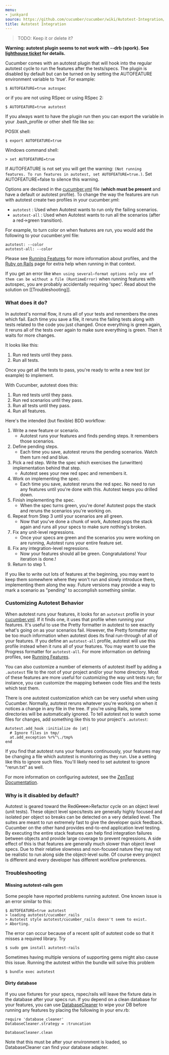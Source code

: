 ```yaml
---
menu:
- junkyard
source: https://github.com/cucumber/cucumber/wiki/Autotest-Integration/
title: Autotest Integration
---
```


> TODO: Keep it or delete it?

**Warning: autotest plugin seems to not work with --drb (spork). See [lighthouse ticket](https://rspec.lighthouseapp.com/projects/16211-cucumber/tickets/365-cucumber-out-option-does-not-worj-with-drb) for details.**

Cucumber comes with an autotest plugin that will hook into the regular autotest cycle to run the features after the tests/specs. The plugin is disabled by default but can be turned on by setting the AUTOFEATURE environment variable to 'true'. For example:

```
$ AUTOFEATURE=true autospec
```

or if you are not using RSpec or using RSpec 2:

```
$ AUTOFEATURE=true autotest
```

If you always want to have the plugin run then you can export the variable in your .bash_profile or other shell file like so:

POSIX shell:

```
$ export AUTOFEATURE=true
```

Windows command shell:

```
> set AUTOFEATURE=true
```

If AUTOFEATURE is not set you will get the warning: `(Not running features. To run features in autotest, set AUTOFEATURE=true.)`. Set AUTOFEATURE=false to silence this warning.

Options are declared in the [cucumber.yml](/cucumber/cucumber.yml/) file (**which must be present** and have a default or autotest profile). To change the way the features are run with autotest create two profiles in your cucumber.yml:

- `autotest` : Used when Autotest wants to run only the failing scenarios.
- `autotest-all` : Used when Autotest wants to run all the scenarios (after a red->green transition).

For example, to turn color on when features are run, you would add the following to your cucumber.yml file:

```
autotest: --color
autotest-all: --color
```

Please see [Running Features](/cucumber/running-features/) for more information about profiles, and the [Ruby on Rails](/implementations/ruby/ruby-on-rails/) page for extra help when running in that context.

If you get an error like `When using several—format options only one of them can be without a file (RuntimeError)` when running features with autospec, you are probably accidentally requiring 'spec'. Read about the solution on [[Troubleshooting]].

### What does it do?

In autotest's normal flow, it runs all of your tests and remembers the
ones which fail. Each time you save a file, it reruns the failing
tests along with tests related to the code you just changed. Once
everything is green again, it reruns all of the tests over again to
make sure everything is green. Then it waits for more changes.

It looks like this:

1. Run red tests until they pass.
2. Run all tests.

Once you get all the tests to pass, you're ready to write a new test (or example) to implement.

With Cucumber, autotest does this:

1. Run red tests until they pass.
2. Run red scenarios until they pass.
3. Run all tests until they pass.
4. Run all features.

Here's the intended (but flexible) BDD workflow:

1. Write a new feature or scenario.
   - Autotest runs your features and finds pending steps. It remembers those scenarios.
2. Define pending steps.
   - Each time you save, autotest reruns the pending scenarios. Watch them turn red and blue.
3. Pick a red step. Write the spec which exercises the (unwritten) implementation behind that step.
   - Autotest sees your new red spec and remembers it.
4. Work on implementing the spec.
   - Each time you save, autotest reruns the red spec. No need to run any features until you're done with this. Autotest keeps you drilled down.
5. Finish implementing the spec.
   - When the spec turns green, you're done! Autotest pops the stack and reruns the scenarios you're working on.
6. Repeat from Step 3 until your scenarios are all green.
   - Now that you've done a chunk of work, Autotest pops the stack again and runs all your specs to make sure nothing's broken.
7. Fix any unit-level regressions.
   - Once your specs are green and the scenarios you were working on are running, Autotest runs your entire feature set.
8. Fix any integration-level regressions.
   - Now your features should all be green. Congratulations! Your iteration is done.!
9. Return to step 1.

If you like to write out lots of features at the beginning, you may want to keep them somewhere where they won't run and slowly introduce them, implementing them along the way. Future versions may provide a way to mark a scenario as "pending" to accomplish something similar.

### Customizing Autotest Behavior

When autotest runs your features, it looks for an `autotest` profile in your [cucumber.yml](/cucumber/cucumber.yml/). If it finds one, it uses that profile when running your features. It's useful to use the Pretty formatter in autotest to see exactly what's going on as your scenarios fail. However, the Pretty formatter may be too much information when autotest does its final run-through of all of your features. If you define an `autotest-all` profile, autotest will use this profile instead when it runs all of your features. You may want to use the Progress formatter for `autotest-all`. For more information on defining profiles, see [Running Features](/cucumber/running-features/).

You can also customize a number of elements of autotest itself by adding a `.autotest` file to the root of your project and/or your home directory. Most of these features are more useful for customizing the way unit tests run; for instance, you can customize the mapping between code files and the tests which test them.

There is one autotest customization which can be very useful when using Cucumber. Normally, autotest reruns whatever you're working on when it notices a change in any file in the tree. If you're using Rails, some directories will be automatically ignored. To tell autotest not to watch some files for changes, add something like this to your project's `.autotest`:

```
Autotest.add_hook :initialize do |at|
  # Ignore files in tmp/
  at.add_exception %r%^\./tmp%
end
```

If you find that autotest runs your features continuously, your features may be changing a file which autotest is monitoring as they run. Use a setting like this to ignore such files. You'll likely need to set autotest to ignore "rerun.txt" as well.

For more information on configuring autotest, see the [ZenTest Documentation](http://zentest.rubyforge.org/ZenTest/).

### Why is it disabled by default?

Autotest is geared toward the Red~~Green~~>Refactor cycle on an object level (unit tests). These object level specs/tests are generally highly focused and isolated per object so breaks can be detected on a very detailed level. The suites are meant to run extremely fast to give the developer quick feedback. Cucumber on the other hand provides end-to-end application level testing. By executing the entire stack features can help find integration failures between objects and provide large coverage to prevent regressions. A side effect of this is that features are generally much slower than object level specs. Due to their relative slowness and non-focused nature they may not be realistic to run along side the object-level suite. Of course every project is different and every developer has different workflow preferences.

### Troubleshooting

#### Missing autotest-rails gem

Some people have reported problems running autotest. One known issue is an error similar to this:

```
$ AUTOFEATURE=true autotest
> loading autotest/cucumber_rails
> Autotest style autotest/cucumber_rails doesn't seem to exist.
> Aborting.
```

The error can occur because of a recent split of autotest code so that it misses a required library. Try

```
$ sudo gem install autotest-rails
```

Sometimes having multiple versions of supporting gems might also cause this issue. Running the autotest within the bundle will solve this problem

```
$ bundle exec autotest
```

#### Dirty database

If you use fixtures for your specs, rspec/rails will leave the fixture data in the database after your specs run. If you depend on a clean database for your features, you can use [DatabaseCleaner](https://github.com/bmabey/database_cleaner/tree/master) to wipe your DB before running any features by placing the following in your env.rb:

```
require 'database_cleaner'
DatabaseCleaner.strategy = :truncation

DatabaseCleaner.clean
```

Note that this must be after your environment is loaded, so DatabaseCleaner can find your database adapter.
